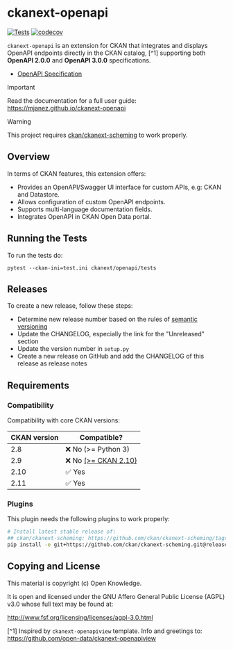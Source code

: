 # ckanext-openapi

[![Tests](https://github.com/mjanez/ckanext-openapi/workflows/Tests/badge.svg?branch=main)](https://github.com/mjanez/ckanext-openapi/actions)
[![codecov](https://codecov.io/github/mjanez/ckanext-openapi/graph/badge.svg?token=GPQ0578ZX2)](https://codecov.io/github/mjanez/ckanext-openapi)

`ckanext-openapi` is an extension for CKAN that integrates and displays OpenAPI endpoints directly in the CKAN catalog, [^1] supporting both **OpenAPI 2.0.0** and **OpenAPI 3.0.0** specifications.

- [OpenAPI Specification](https://swagger.io/specification/)


> [!IMPORTANT]
> Read the documentation for a full user guide:
> https://mjanez.github.io/ckanext-openapi

> [!WARNING] 
> This project requires [ckan/ckanext-scheming](https://github.com/ckan/ckanext-scheming) to work properly.

## Overview

In terms of CKAN features, this extension offers:

* Provides an OpenAPI/Swagger UI interface for custom APIs, e.g: CKAN and Datastore.
* Allows configuration of custom OpenAPI endpoints.
* Supports multi-language documentation fields.
* Integrates OpenAPI in CKAN Open Data portal.

## Running the Tests

To run the tests do:

    pytest --ckan-ini=test.ini ckanext/openapi/tests

## Releases

To create a new release, follow these steps:

* Determine new release number based on the rules of [semantic versioning](http://semver.org)
* Update the CHANGELOG, especially the link for the "Unreleased" section
* Update the version number in `setup.py`
* Create a new release on GitHub and add the CHANGELOG of this release as release notes

## Requirements
### Compatibility
Compatibility with core CKAN versions:

| CKAN version | Compatible?                                                                 |
|--------------|-----------------------------------------------------------------------------|
| 2.8          | ❌ No (>= Python 3)                                                          |
| 2.9          | ❌ No [(>= CKAN 2.10)](https://github.com/mjanez/ckanext-openapi/actions/runs/11540091283)
| 2.10         | ✅ Yes  |
| 2.11         | ✅ Yes  |

### Plugins
This plugin needs the following plugins to work properly:

  ```sh
  # Install latest stable release of:
  ## ckan/ckanext-scheming: https://github.com/ckan/ckanext-scheming/tags (e.g. release-3.0.0)
  pip install -e git+https://github.com/ckan/ckanext-scheming.git@release-3.0.0#egg=ckanext-scheming
  ```

## Copying and License

This material is copyright (c) Open Knowledge.

It is open and licensed under the GNU Affero General Public License (AGPL) v3.0 whose full text may be found at:

http://www.fsf.org/licensing/licenses/agpl-3.0.html

[^1] Inspired by `ckanext-openapiview` template. Info and greetings to: https://github.com/open-data/ckanext-openapiview